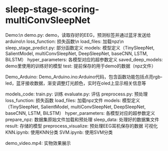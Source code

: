 # sleep-stage-scoring-multiConvSleepNet

Demo:\n
    demo.py: demo，读取存好的EEG，预测标签并通过蓝牙发送给arduino\n
    loss_function: 损失函数\n
    load_files: 加载npz\n
    sleep_stage_predict.py: 部分函数定义
    models: 模型定义（TinySleepNet, SalientModel, multiConvSleepNet, DeepSleepNet, baseCNN, LSTM, BiLSTM）
    hyper_parameters: 各模型对应的超参数定义
    saved_deep_models: demo里使用的训练好的模型
    test: 提前保存的用于demo的数据（npz文件）

Demo_Arduino:
    Demo_Arduino.ino:Arduino代码，包含函数功能包括点亮rgb-led，蓝牙接收数据，渐变调整灯光颜色，实时在oled上显示相关信息等

models_code:
    train.py: 训练
    evaluate.py: 评估
    preprocess.py: 预处理
    loss_function: 损失函数
    load_files: 加载npz文件
    models: 模型定义（TinySleepNet, SalientModel, multiConvSleepNet, DeepSleepNet, baseCNN, LSTM, BiLSTM）
    hyper_parameters: 各模型对应的超参数定义
    prepare_npz: 数据集原始文件加载和预处理
    sleep_data: 处理好的数据集文件
    result: 存储的模型
    preprocess_visualize: 预处理EEG耳机保存的数据 可视化
    KNN.ipynb: 使用KNN分类
    SVM.ipynb: 使用SVM分类

demo_video.mp4: 实物效果展示
